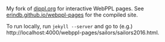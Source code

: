 My fork of [dippl.org](//dippl.org) for interactive WebPPL pages.
See [erindb.github.io/webppl-pages](//erindb.github.io/webppl-pages) for the compiled site.

To run locally, run `jekyll --server` and go to (e.g.) http://localhost:4000/webppl-pages/sailors/sailors2016.html.